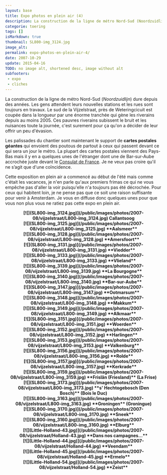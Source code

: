 ```yaml
---
layout: base
title: Expo photos en plein air (4)
description: La construction de la ligne de métro Nord-Sud (Noordzuidlijn) dure depuis des années. Les gens attendent leurs nouvelles stations et les rues sont toujours en
categorie: toering
tags: []
isMarkdown: true
thumbnail: SL800-img_3124.jpg
image_alt: 
permalink: expo-photos-en-plein-air-4/
date: 2007-10-29
update: 2015-04-16
TODO: no image alt, shortened desc, image without alt
subfooters:
 - expo
 - cliches
---
```


La construction de la ligne de métro Nord-Sud (*Noordzuidlijn*) dure depuis des années. Les gens attendent leurs nouvelles stations et les rues sont toujours en travaux. Le sud de la Vijzelstraat, près de Weteringcicuit est coupée dans la longueur par une énorme tranchée qui gène les riverains depuis au moins 2005. Ces pauvres riverains subissent le bruit et les nuisances toute la journée, c'est surement pour ça qu'on a décider de leur offrir un peu d'évasion.

Les palissades du chantier sont maintenant le support de **cartes postales géantes** qui envoient des poutous de partout à ceux qui passent devant ce qui sera un jour le métro. La plupart des cartes postales viennent des Pays-Bas mais il y en a quelques unes de l'étranger dont une de Bar-sur-Aube accrochée juste devant le [Consulat de France](/carte-inutile). Je ne veux pas croire qu'il ne s’agit que d'une coïncidence.

Cette exposition en plein air a commencé au début de l'été mais comme c'était les vacances, je n'en parle qu'aux premiers frimas ce qui ne vous empêche pas d'aller la voir puisqu'elle n'a toujours pas été décrochée. Pour ceux qui habitent loin, je ne pense pas que ce soit une raison suffisante pour venir à Amsterdam. Je vous en diffuse donc quelques unes pour que vous non plus vous ne ratiez pas cette expo en plein air.


<!-- HTML -->
<style>
div.cartepostales {
text-align:center;
font-weight:bold;
padding: 0 1em;
margin: 0;
float:left;
}
</style>
<div class="cartepostales">
<!-- / HTML -->
[![](SL800-img_3124.jpg)](/public/images/photos/2007-08/vijzelstraat/L800-img_3124.jpg)  
Callantsoog
<!-- HTML -->
</div><div class="cartepostales">
<!-- / HTML -->
[![](SL800-img_3125.jpg)](/public/images/photos/2007-08/vijzelstraat/L800-img_3125.jpg)  
**Aalsmeer**  
<!-- HTML -->
</div><div class="cartepostales">
<!-- / HTML -->
[![](SL800-img_3128.jpg)](/public/images/photos/2007-08/vijzelstraat/L800-img_3128.jpg)  
**Amersfoort**  
<!-- HTML -->
</div><div class="cartepostales">
<!-- / HTML -->
[![](SL800-img_3131.jpg)](/public/images/photos/2007-08/vijzelstraat/L800-img_3131.jpg)  
**Viedder**  
<!-- HTML -->
</div><div class="cartepostales">
<!-- / HTML -->
[![](SL800-img_3133.jpg)](/public/images/photos/2007-08/vijzelstraat/L800-img_3133.jpg)  
**Vlieland**  
<!-- HTML -->
</div><div class="cartepostales">
<!-- / HTML -->
[![](SL800-img_3139.jpg)](/public/images/photos/2007-08/vijzelstraat/L800-img_3139.jpg)  
**La Bourgogne**  
<!-- HTML -->
</div><div class="cartepostales">
<!-- / HTML -->
[![](SL800-img_3140.jpg)](/public/images/photos/2007-08/vijzelstraat/L800-img_3140.jpg)  
**Bar-sur-Aube**  
<!-- HTML -->
</div><div class="cartepostales">
<!-- / HTML -->
[![](SL800-img_3147.jpg)](/public/images/photos/2007-08/vijzelstraat/L800-img_3147.jpg)  
**Ootmarsum**  
<!-- HTML -->
</div><div class="cartepostales">
<!-- / HTML -->
[![](SL800-img_3148.jpg)](/public/images/photos/2007-08/vijzelstraat/L800-img_3148.jpg)  
**Makkum**  
<!-- HTML -->
</div><div class="cartepostales">
<!-- / HTML -->
[![](SL800-img_3149.jpg)](/public/images/photos/2007-08/vijzelstraat/L800-img_3149.jpg)  
**Alkmaar**  
<!-- HTML -->
</div><div class="cartepostales">
<!-- / HTML -->
[![](SL800-img_3151.jpg)](/public/images/photos/2007-08/vijzelstraat/L800-img_3151.jpg)  
**Woerden**  
<!-- HTML -->
</div><div class="cartepostales">
<!-- / HTML -->
[![](SL800-img_3152.jpg)](/public/images/photos/2007-08/vijzelstraat/L800-img_3152.jpg)  
**Harlingen**  
<!-- HTML -->
</div><div class="cartepostales">
<!-- / HTML -->
[![](SL800-img_3153.jpg)](/public/images/photos/2007-08/vijzelstraat/L800-img_3153.jpg)  
**Valkenburg**  
<!-- HTML -->
</div><div class="cartepostales">
<!-- / HTML -->
[![](SL800-img_3156.jpg)](/public/images/photos/2007-08/vijzelstraat/L800-img_3156.jpg)  
**Rolde**  
<!-- HTML -->
</div><div class="cartepostales">
<!-- / HTML -->
[![](SL800-img_3157.jpg)](/public/images/photos/2007-08/vijzelstraat/L800-img_3157.jpg)  
**Kerkrade**  
<!-- HTML -->
</div><div class="cartepostales">
<!-- / HTML -->
[![](SL800-img_3159.jpg)](/public/images/photos/2007-08/vijzelstraat/L800-img_3159.jpg)  
**Frislân (Friesland)**  
(La Frise)
<!-- HTML -->
</div><div class="cartepostales">
<!-- / HTML -->
[![](SL800-img_3173.jpg)](/public/images/photos/2007-08/vijzelstraat/L800-img_3173.jpg)  
**s' Hechtogebosch (Den Bosch)**  
(Bois le Duc)
<!-- HTML -->
</div><div class="cartepostales">
<!-- / HTML -->
[![](SL800-img_3163.jpg)](/public/images/photos/2007-08/vijzelstraat/L800-img_3163.jpg)  
**Groningen**   
(Groningue)
<!-- HTML -->
</div><div class="cartepostales">
<!-- / HTML -->
[![](SL800-img_3170.jpg)](/public/images/photos/2007-08/vijzelstraat/L800-img_3170.jpg)  
**Sneek**  
<!-- HTML -->
</div><div class="cartepostales">
<!-- / HTML -->
[![](SL800-img_3160.jpg)](/public/images/photos/2007-08/vijzelstraat/L800-img_3160.jpg)  
**Elburg**  
<!-- HTML -->
</div><div class="cartepostales">
<!-- / HTML -->
[![](Little-Holland-43.jpg)](/public/images/photos/2007-08/vijzelstraat/Holland-43.jpg)  
**Dans nos campagnes...**  
<!-- HTML -->
</div><div class="cartepostales">
<!-- / HTML -->
[![](Little-Holland-44.jpg)](/public/images/photos/2007-08/vijzelstraat/Holland-44.jpg)  
**Veendam**  
<!-- HTML -->
</div><div class="cartepostales">
<!-- / HTML -->
[![](Little-Holland-45.jpg)](/public/images/photos/2007-08/vijzelstraat/Holland-45.jpg)  
**Ermelo**  
<!-- HTML -->
</div><div class="cartepostales">
<!-- / HTML -->
[![](Little-Holland-54.jpg)](/public/images/photos/2007-08/vijzelstraat/Holland-54.jpg)  
**Zeist**  
<!-- HTML -->
</div><div style="clear:both; width:100%;"></div>
<!-- / HTML -->

